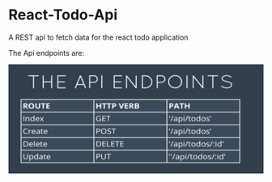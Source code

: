 # React-Todo-Api
A REST api to fetch data for the react todo application


The Api endpoints are:

![api](api.png)